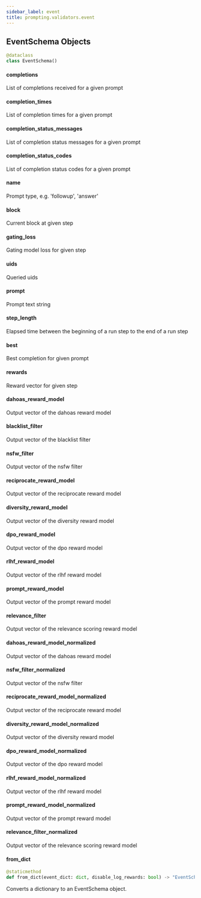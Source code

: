 ```yaml
---
sidebar_label: event
title: prompting.validators.event
---
```


## EventSchema Objects

```python
@dataclass
class EventSchema()
```

#### completions

List of completions received for a given prompt

#### completion\_times

List of completion times for a given prompt

#### completion\_status\_messages

List of completion status messages for a given prompt

#### completion\_status\_codes

List of completion status codes for a given prompt

#### name

Prompt type, e.g. &#x27;followup&#x27;, &#x27;answer&#x27;

#### block

Current block at given step

#### gating\_loss

Gating model loss for given step

#### uids

Queried uids

#### prompt

Prompt text string

#### step\_length

Elapsed time between the beginning of a run step to the end of a run step

#### best

Best completion for given prompt

#### rewards

Reward vector for given step

#### dahoas\_reward\_model

Output vector of the dahoas reward model

#### blacklist\_filter

Output vector of the blacklist filter

#### nsfw\_filter

Output vector of the nsfw filter

#### reciprocate\_reward\_model

Output vector of the reciprocate reward model

#### diversity\_reward\_model

Output vector of the diversity reward model

#### dpo\_reward\_model

Output vector of the dpo reward model

#### rlhf\_reward\_model

Output vector of the rlhf reward model

#### prompt\_reward\_model

Output vector of the prompt reward model

#### relevance\_filter

Output vector of the relevance scoring reward model

#### dahoas\_reward\_model\_normalized

Output vector of the dahoas reward model

#### nsfw\_filter\_normalized

Output vector of the nsfw filter

#### reciprocate\_reward\_model\_normalized

Output vector of the reciprocate reward model

#### diversity\_reward\_model\_normalized

Output vector of the diversity reward model

#### dpo\_reward\_model\_normalized

Output vector of the dpo reward model

#### rlhf\_reward\_model\_normalized

Output vector of the rlhf reward model

#### prompt\_reward\_model\_normalized

Output vector of the prompt reward model

#### relevance\_filter\_normalized

Output vector of the relevance scoring reward model

#### from\_dict

```python
@staticmethod
def from_dict(event_dict: dict, disable_log_rewards: bool) -> "EventSchema"
```

Converts a dictionary to an EventSchema object.

